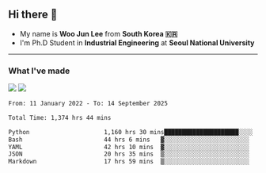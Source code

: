 ## Hi there 👋

- My name is **Woo Jun Lee** from **South Korea 🇰🇷**
- I'm Ph.D Student in **Industrial Engineering** at **Seoul National University**

---

### What I've made

<a href="https://share.streamlit.io/tomtom1103/kuiai_hackathon_2022/main/JL_app.py"><img src="https://img.shields.io/badge/Journey Lee-161B22?style=for-the-badge&logo=streamlit&logoColor=FF4B4B"/></a> <a href="https://jeon-100.github.io/Dangzang/"><img src="https://img.shields.io/badge/당신을 위한 장학금, 당장!-161B22?style=for-the-badge&logo=react&logoColor=#61DAFB"/></a>

<!--START_SECTION:waka-->

```txt
From: 11 January 2022 - To: 14 September 2025

Total Time: 1,374 hrs 44 mins

Python                     1,160 hrs 30 mins█████████████████████░░░░   83.76 %
Bash                       44 hrs 6 mins   ▓░░░░░░░░░░░░░░░░░░░░░░░░   03.18 %
YAML                       42 hrs 10 mins  ▓░░░░░░░░░░░░░░░░░░░░░░░░   03.04 %
JSON                       20 hrs 35 mins  ▒░░░░░░░░░░░░░░░░░░░░░░░░   01.49 %
Markdown                   17 hrs 59 mins  ▒░░░░░░░░░░░░░░░░░░░░░░░░   01.30 %
```

<!--END_SECTION:waka-->
